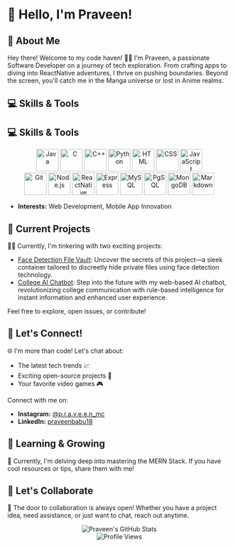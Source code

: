 # 👋 Hello, I'm Praveen!


## 🚀 About Me

Hey there! Welcome to my code haven! 👨‍💻 I'm Praveen, a passionate Software Developer on a journey of tech exploration. From crafting apps to diving into ReactNative adventures, I thrive on pushing boundaries. Beyond the screen, you'll catch me in the Manga universe or lost in Anime realms.

## 💻 Skills & Tools

## 💻 Skills & Tools

<div align="center">
  <img src="https://example.com/java.gif" alt="Java" width="50" height="50">
  <img src="https://example.com/c.gif" alt="C" width="50" height="50">
  <img src="https://example.com/cpp.gif" alt="C++" width="50" height="50">
  <img src="https://example.com/python.gif" alt="Python" width="50" height="50">
  <img src="https://example.com/html.gif" alt="HTML" width="50" height="50">
  <img src="https://example.com/css.gif" alt="CSS" width="50" height="50">
  <img src="https://example.com/javascript.gif" alt="JavaScript" width="50" height="50">
</div>

<div align="center">
  <img src="https://example.com/git.gif" alt="Git" width="50" height="50">
  <img src="https://example.com/nodejs.gif" alt="Node.js" width="50" height="50">
  <img src="https://example.com/reactnative.gif" alt="ReactNative" width="50" height="50">
  <img src="https://example.com/express.gif" alt="Express" width="50" height="50">
  <img src="https://example.com/mysql.gif" alt="MySQL" width="50" height="50">
  <img src="https://example.com/pgsql.gif" alt="PgSQL" width="50" height="50">
  <img src="https://example.com/mongodb.gif" alt="MongoDB" width="50" height="50">
  <img src="https://example.com/markdown.gif" alt="Markdown" width="50" height="50">
</div>

- **Interests:** Web Development, Mobile App Innovation

## 🚧 Current Projects

👨‍💻 Currently, I'm tinkering with two exciting projects:

- [Face Detection File Vault](https://github.com/Praveen-mc/face-recognition-vault): Uncover the secrets of this project—a sleek container tailored to discreetly hide private files using face detection technology.
- [College AI Chatbot](https://github.com/Praveen-mc/ChatBot_Flask): Step into the future with my web-based AI chatbot, revolutionizing college communication with rule-based intelligence for instant information and enhanced user experience.

Feel free to explore, open issues, or contribute!

## 🤔 Let's Connect!

🌐 I'm more than code! Let's chat about:

- The latest tech trends 📈
- Exciting open-source projects 🚀
- Your favorite video games 🎮

Connect with me on:

- **Instagram:** [@p.r.a.v.e.e.n_mc](https://www.instagram.com/p.r.a.v.e.e.n_mc/)
- **LinkedIn:** [praveenbabu18](https://www.linkedin.com/in/praveenbabu18/)

## 🌱 Learning & Growing

🚀 Currently, I'm delving deep into mastering the MERN Stack. If you have cool resources or tips, share them with me!

## 👥 Let's Collaborate

🤝 The door to collaboration is always open! Whether you have a project idea, need assistance, or just want to chat, reach out anytime.

<!-- Adding GitHub stats and profile views -->
<div align="center">
  <img src="https://github-readme-stats.vercel.app/api?username=Praveen-mc&show_icons=true&theme=radical" alt="Praveen's GitHub Stats">
  <br>
  <img src="https://komarev.com/ghpvc/?username=Praveen-mc" alt="Profile Views">
</div>
